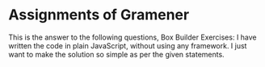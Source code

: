 # Assignments of Gramener
This is the answer to the following questions,
 Box Builder Exercises:
  I have written the code in plain JavaScript, without using any framework. I just want to make the solution so simple as per the given statements.
 
